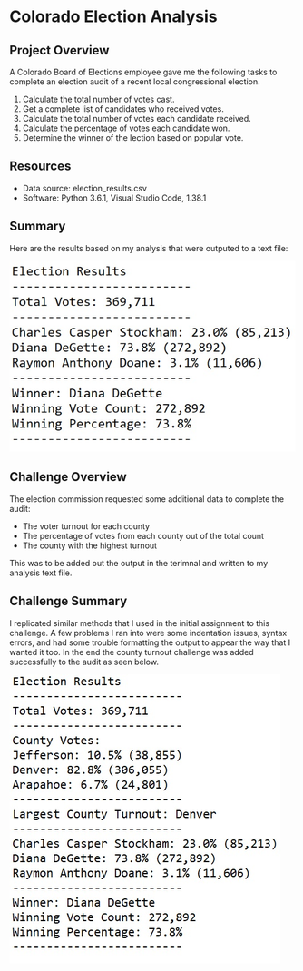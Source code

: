 # Colorado Election Analysis
## Project Overview
A Colorado Board of Elections employee gave me the following tasks to complete an election audit of a recent local congressional election.
1. Calculate the total number of votes cast.
2. Get a complete list of candidates who received votes.
3. Calculate the total number of votes each candidate received. 
4. Calculate the percentage of votes each candidate won.
5. Determine the winner of the lection based on popular vote. 

## Resources
- Data source: election_results.csv
- Software: Python 3.6.1, Visual Studio Code, 1.38.1

## Summary
Here are the results based on my analysis that were outputed to a text file:

![Election Results](https://github.com/RyanWhited/Election_Analysis/blob/main/analysis/Election_Results_Screenshot.jpg)

## Challenge Overview
The election commission requested some additional data to complete the audit:

- The voter turnout for each county
- The percentage of votes from each county out of the total count
- The county with the highest turnout

This was to be added out the output in the terimnal and written to my analysis text file. 

## Challenge Summary
I replicated similar methods that I used in the initial assignment to this challenge. A few problems I ran into were some indentation issues, syntax errors, and had some trouble formatting the output to appear the way that I wanted it too. In the end the county turnout challenge was added successfully to the audit as seen below.

![PyPoll_Challenge](https://github.com/RyanWhited/Election_Analysis/blob/main/analysis/PyPoll_Challenge.jpg)
